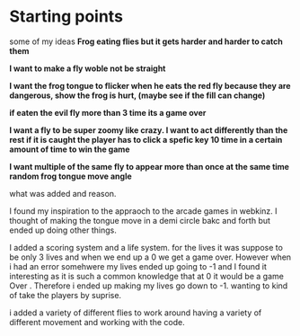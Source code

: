 # Starting points
 some of my ideas 
**Frog eating flies but it gets harder and harder to catch them**

**I want to make a fly woble not be straight**

**I want the frog tongue to flicker when he eats the red fly because they are dangerous, show the frog is hurt,  (maybe see if the fill can change)**

**if eaten the evil fly more than 3 time its a game over**

**I want a fly to be super zoomy like crazy. I want to act differently than the rest if it is caught the player has to click a spefic key 10 time in a certain amount of time to win the game**

**I want multiple of the same fly to appear more than once at the same time random frog tongue move angle**


what was added and reason.

I found my inspiration to the appraoch to the arcade games in webkinz. I thought of making the tongue move in a demi circle bakc and forth but ended up doing other things. 

I added a scoring system and a life system.
for the lives it was suppose to be only 3 lives and when we end up a 0 we get a game over. However when i had an error somehwere my lives ended up going to -1 and I found it interesting as it is such a common knowledge that at 0 it would be a game Over . Therefore i ended up making my lives go down to -1. wanting to kind of take the players by suprise. 

i added a variety of different flies to work around having a variety of different movement and working with the code. 
